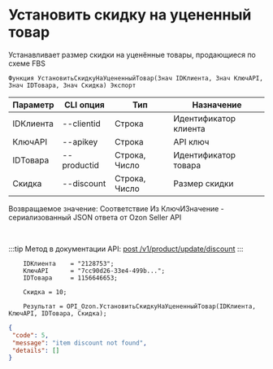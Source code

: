 ﻿---
sidebar_position: 6
---

# Установить скидку на уцененный товар
 Устанавливает размер скидки на уценённые товары, продающиеся по схеме FBS



`Функция УстановитьСкидкуНаУцененныйТовар(Знач IDКлиента, Знач КлючAPI, Знач IDТовара, Знач Скидка) Экспорт`

  | Параметр | CLI опция | Тип | Назначение |
  |-|-|-|-|
  | IDКлиента | --clientid | Строка | Идентификатор клиента |
  | КлючAPI | --apikey | Строка | API ключ |
  | IDТовара | --productid | Строка, Число | Идентификатор товара |
  | Скидка | --discount | Строка, Число | Размер скидки |

  
  Возвращаемое значение:   Соответствие Из КлючИЗначение - сериализованный JSON ответа от Ozon Seller API

<br/>

:::tip
Метод в документации API: [post /v1/product/update/discount](https://docs.ozon.ru/api/seller/#operation/ProductAPI_ProductUpdateDiscount)
:::
<br/>


```bsl title="Пример кода"
    IDКлиента    = "2128753";
    КлючAPI      = "7cc90d26-33e4-499b...";
    IDТовара     = 1156646653;

    Скидка = 10;

    Результат = OPI_Ozon.УстановитьСкидкуНаУцененныйТовар(IDКлиента, КлючAPI, IDТовара, Скидка);
```
    



```json title="Результат"
{
 "code": 5,
 "message": "item discount not found",
 "details": []
}
```
